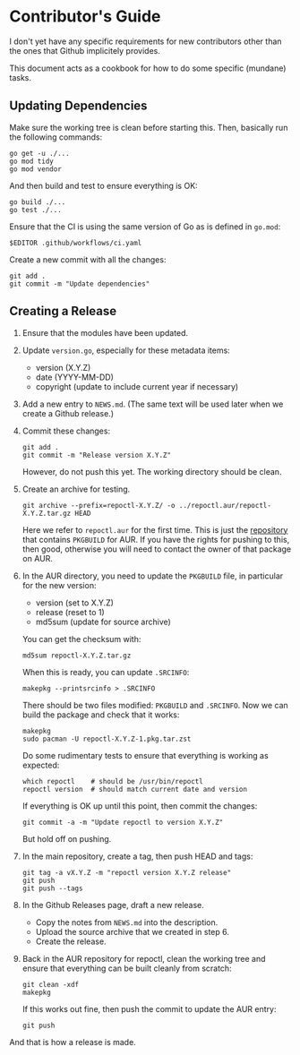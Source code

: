 Contributor's Guide
===================

I don't yet have any specific requirements for new contributors
other than the ones that Github implicitely provides.

This document acts as a cookbook for how to do some specific (mundane) tasks.

## Updating Dependencies

Make sure the working tree is clean before starting this.
Then, basically run the following commands:

    go get -u ./...
    go mod tidy
    go mod vendor

And then build and test to ensure everything is OK:

    go build ./...
    go test ./...

Ensure that the CI is using the same version of Go as is defined in `go.mod`:

    $EDITOR .github/workflows/ci.yaml

Create a new commit with all the changes:

    git add .
    git commit -m "Update dependencies"

## Creating a Release

 1. Ensure that the modules have been updated.

 2. Update `version.go`, especially for these metadata items:

    - version (X.Y.Z)
    - date (YYYY-MM-DD)
    - copyright (update to include current year if necessary)

 3. Add a new entry to `NEWS.md`.
    (The same text will be used later when we create a Github release.)

 4. Commit these changes:

        git add .
        git commit -m "Release version X.Y.Z"

    However, do not push this yet. The working directory should be clean.

 6. Create an archive for testing.

        git archive --prefix=repoctl-X.Y.Z/ -o ../repoctl.aur/repoctl-X.Y.Z.tar.gz HEAD

    Here we refer to `repoctl.aur` for the first time. This is just the
    [repository](https://aur.archlinux.org/packages/repoctl) that contains `PKGBUILD` for AUR.
    If you have the rights for pushing to this, then good, otherwise you
    will need to contact the owner of that package on AUR.

 7. In the AUR directory, you need to update the `PKGBUILD` file, in particular
    for the new version:

    - version (set to X.Y.Z)
    - release (reset to 1)
    - md5sum (update for source archive)

    You can get the checksum with: 

        md5sum repoctl-X.Y.Z.tar.gz

    When this is ready, you can update `.SRCINFO`:

        makepkg --printsrcinfo > .SRCINFO

    There should be two files modified: `PKGBUILD` and `.SRCINFO`.
    Now we can build the package and check that it works:

        makepkg
        sudo pacman -U repoctl-X.Y.Z-1.pkg.tar.zst

    Do some rudimentary tests to ensure that everything is working
    as expected:

        which repoctl    # should be /usr/bin/repoctl
        repoctl version  # should match current date and version

    If everything is OK up until this point, then commit the changes:

        git commit -a -m "Update repoctl to version X.Y.Z"

    But hold off on pushing.

 8. In the main repository, create a tag, then push HEAD and tags:

        git tag -a vX.Y.Z -m "repoctl version X.Y.Z release"
        git push
        git push --tags

 9. In the Github Releases page, draft a new release.

    - Copy the notes from `NEWS.md` into the description.
    - Upload the source archive that we created in step 6.
    - Create the release.

10. Back in the AUR repository for repoctl, clean the working tree and
    ensure that everything can be built cleanly from scratch:

        git clean -xdf
        makepkg

    If this works out fine, then push the commit to update the AUR entry:

        git push

And that is how a release is made.
